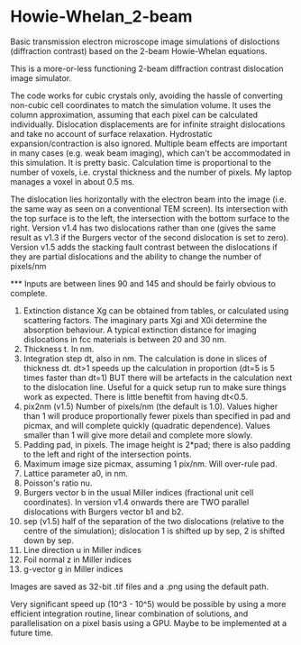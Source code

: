 # Howie-Whelan_2-beam
Basic transmission electron microscope image simulations of disloctions (diffraction contrast) based on the 2-beam Howie-Whelan equations.

This is a more-or-less functioning 2-beam diffraction contrast dislocation image simulator.

The code works for cubic crystals only, avoiding the hassle of converting non-cubic cell coordinates to match the simulation volume.  It uses the column approximation, assuming that each pixel can be calculated individually.  Dislocation displacements are for infinite straight dislocations and take no account of surface relaxation. Hydrostatic expansion/contraction is also ignored.  Multiple beam effects are important in many cases (e.g. weak beam imaging), which can't be accommodated in this simulation.  It is pretty basic. Calculation time is proportional to the number of voxels, i.e. crystal thickness and the number of pixels. My laptop manages a voxel in about 0.5 ms.

The dislocation lies horizontally with the electron beam into the image (i.e. the same way as seen on a conventional TEM screen).  Its intersection with the top surface is to the left, the intersection with the bottom surface to the right.
Version v1.4 has two dislocations rather than one (gives the same result as v1.3 if the Burgers vector of the second dislocation is set to zero).  Version v1.5 adds the stacking fault contrast between the dislocations if they are partial dislocations and the ability to change the number of pixels/nm 


*** Inputs are between lines 90 and 145 and should be fairly obvious to complete.

1) Extinction distance Xg can be obtained from tables, or calculated using scattering factors.  The imaginary parts Xgi and X0i determine the absorption behaviour.  A typical extinction distance for imaging dislocations in fcc materials is between 20 and 30 nm.
2) Thickness t.  In nm.
3) Integration step dt, also in nm. The calculation is done in slices of thickness dt. dt>1 speeds up the calculation in proportion (dt=5 is 5 times faster than dt=1) BUT there will be artefacts in the calculation next to the dislocation line.  Useful for a quick setup run to make sure things work as expected.  There is little beneftit from having dt<0.5.
4) pix2nm (v1.5) Number of pixels/nm (the default is 1.0). Values higher than 1 will produce proportionally fewer pixels than specified in pad and picmax, and will complete quickly (quadratic dependence).  Values smaller than 1 will give more detail and complete more slowly. 
5) Padding pad, in pixels.  The image height is 2*pad; there is also padding to the left and right of the intersection points.
6) Maximum image size picmax, assuming 1 pix/nm.  Will over-rule pad.
7) Lattice parameter a0, in nm.
8) Poisson's ratio nu.
9) Burgers vector b in the usual Miller indices (fractional unit cell coordinates).  In version v1.4 onwards there are TWO parallel dislocations with Burgers vector b1 and b2.
10) sep (v1.5) half of the separation of the two dislocations (relative to the centre of the simulation); dislocation 1 is shifted up by sep, 2 is shifted down by sep.
11) Line direction u in Miller indices
12) Foil normal z in Miller indices
13) g-vector g in Miller indices

Images are saved as 32-bit .tif files and a .png using the default path.


Very significant speed up (10^3 - 10^5) would be possible by using a more efficient integration routine, linear combination of solutions, and parallelisation on a pixel basis using a GPU.  Maybe to be implemented at a future time.
